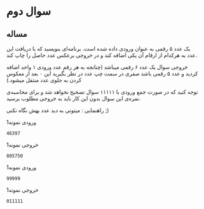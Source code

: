  # سوال دوم
## مساله
 یک عدد
۵ رقمی به عنوان ورودی داده شده است. برنامه‌ای بنویسید که با دریافت این عدد به
هرکدام از ارقام آن یکی اضافه کند و در خروجی برعکس عدد حاصل را چاپ کند.

خروجی سوال یک عدد ۶ رقمی میباشد (چنانجه به هر رقم عدد ورودی ۱ واحد اضافه کردید و عدد ۵ رقمی باشد صفری در سمت چپ عدد در نظر بگیرید این ۰ بعد از معکوس کردن به جلوی عدد منتقل میشود.)

توجه
کنید که در صورت جمع ورودی با ۱۱۱۱۱ سوال تصحیح نخواهد شد و برای محاسبه‌ی نمره‌ی
این سوال بدون این کار باید به خروجی مطلوب برسید.


راهنمایی : میتونی به دید عدد بهش نگاه نکنی ;)

ورودی نمونه1

	46397

خروجی نمونه1

	805750

ورودی نمونه1

	99999

خروجی نمونه1

	011111
